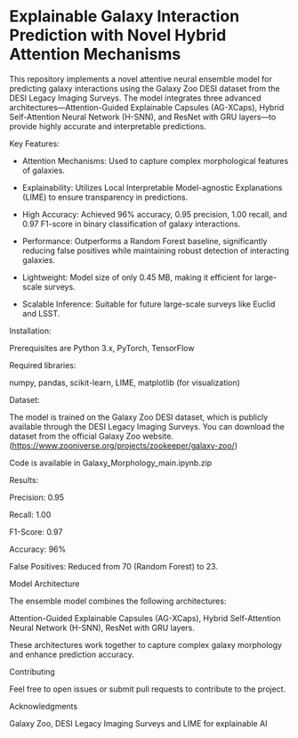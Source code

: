 # Explainable Galaxy Interaction Prediction with Novel Hybrid Attention Mechanisms

This repository implements a novel attentive neural ensemble model for predicting galaxy interactions using the Galaxy Zoo DESI dataset from the DESI Legacy Imaging Surveys. The model integrates three advanced architectures—Attention-Guided Explainable Capsules (AG-XCaps), Hybrid Self-Attention Neural Network (H-SNN), and ResNet with GRU layers—to provide highly accurate and interpretable predictions.

Key Features:

* Attention Mechanisms: Used to capture complex morphological features of galaxies.

* Explainability: Utilizes Local Interpretable Model-agnostic Explanations (LIME) to ensure transparency in predictions.

* High Accuracy: Achieved 96% accuracy, 0.95 precision, 1.00 recall, and 0.97 F1-score in binary classification of galaxy interactions.

* Performance: Outperforms a Random Forest baseline, significantly reducing false positives while maintaining robust detection of interacting galaxies.

* Lightweight: Model size of only 0.45 MB, making it efficient for large-scale surveys.

* Scalable Inference: Suitable for future large-scale surveys like Euclid and LSST.

Installation:

Prerequisites are
Python 3.x,
PyTorch,
TensorFlow 

Required libraries:

numpy,
pandas,
scikit-learn,
LIME,
matplotlib (for visualization)

Dataset:

The model is trained on the Galaxy Zoo DESI dataset, which is publicly available through the DESI Legacy Imaging Surveys. You can download the dataset from the official Galaxy Zoo website. (https://www.zooniverse.org/projects/zookeeper/galaxy-zoo/)

Code is available in Galaxy_Morphology_main.ipynb.zip

Results:

Precision: 0.95

Recall: 1.00

F1-Score: 0.97

Accuracy: 96%

False Positives: Reduced from 70 (Random Forest) to 23.


Model Architecture

The ensemble model combines the following architectures:

Attention-Guided Explainable Capsules (AG-XCaps),
Hybrid Self-Attention Neural Network (H-SNN),
ResNet with GRU layers.

These architectures work together to capture complex galaxy morphology and enhance prediction accuracy.

Contributing

Feel free to open issues or submit pull requests to contribute to the project.

Acknowledgments

Galaxy Zoo,
DESI Legacy Imaging Surveys and
LIME for explainable AI

